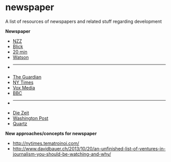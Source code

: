 # newspaper
A list of resources of newspapers and related stuff regarding development


**Newspaper**
* [NZZ](http://nzz.ch/)
* [Blick](http://blick.ch/)
* [20 min](http://www.20min.ch/)
* [Watson](http://www.watson.ch/) 
* ---
* [The Guardian](http://www.theguardian.com/)
* [NY Times](http://www.nytimes.com/)
* [Vox Media](http://www.voxmedia.com/)
* [BBC](http://www.bbc.com/)
* ---
* [Die Zeit](http://www.zeit.de/)
* [Washington Post](https://www.washingtonpost.com/)
* [Quartz](http://qz.com/)

**New approaches/concepts for newspaper**
* http://nytimes.tematroinoi.com/
* http://www.davidbauer.ch/2013/10/20/an-unfinished-list-of-ventures-in-journalism-you-should-be-watching-and-why/

